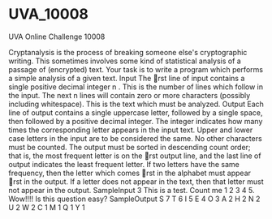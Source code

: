 # UVA_10008
UVA Online Challenge 10008


Cryptanalysis is the process of breaking someone else's cryptographic writing. This sometimes involves
some kind of statistical analysis of a passage of (encrypted) text. Your task is to write a program which
performs a simple analysis of a given text.
Input
The rst line of input contains a single positive decimal integer
n
. This is the number of lines which
follow in the input. The next
n
lines will contain zero or more characters (possibly including whitespace).
This is the text which must be analyzed.
Output
Each line of output contains a single uppercase letter, followed by a single space, then followed by a
positive decimal integer. The integer indicates how many times the corresponding letter appears in
the input text. Upper and lower case letters in the input are to be considered the same. No other
characters must be counted. The output must be sorted in descending count order; that is, the most
frequent letter is on the rst output line, and the last line of output indicates the least frequent letter.
If two letters have the same frequency, then the letter which comes rst in the alphabet must appear
rst in the output. If a letter does not appear in the text, then that letter must not appear in the
output.
SampleInput
3
This is a test.
Count me 1 2 3 4 5.
Wow!!!! Is this question easy?
SampleOutput
S 7
T 6
I 5
E 4
O 3
A 2
H 2
N 2
U 2
W 2
C 1
M 1
Q 1
Y 1

